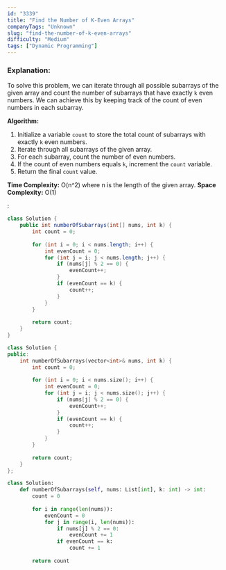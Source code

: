 ```yaml
---
id: "3339"
title: "Find the Number of K-Even Arrays"
companyTags: "Unknown"
slug: "find-the-number-of-k-even-arrays"
difficulty: "Medium"
tags: ["Dynamic Programming"]
---
```


### Explanation:

To solve this problem, we can iterate through all possible subarrays of the given array and count the number of subarrays that have exactly `k` even numbers. We can achieve this by keeping track of the count of even numbers in each subarray.

**Algorithm:**
1. Initialize a variable `count` to store the total count of subarrays with exactly `k` even numbers.
2. Iterate through all subarrays of the given array.
3. For each subarray, count the number of even numbers.
4. If the count of even numbers equals `k`, increment the `count` variable.
5. Return the final `count` value.

**Time Complexity:** O(n^2) where n is the length of the given array.
**Space Complexity:** O(1)

:

```java
class Solution {
    public int numberOfSubarrays(int[] nums, int k) {
        int count = 0;
        
        for (int i = 0; i < nums.length; i++) {
            int evenCount = 0;
            for (int j = i; j < nums.length; j++) {
                if (nums[j] % 2 == 0) {
                    evenCount++;
                }
                if (evenCount == k) {
                    count++;
                }
            }
        }
        
        return count;
    }
}
```

```cpp
class Solution {
public:
    int numberOfSubarrays(vector<int>& nums, int k) {
        int count = 0;
        
        for (int i = 0; i < nums.size(); i++) {
            int evenCount = 0;
            for (int j = i; j < nums.size(); j++) {
                if (nums[j] % 2 == 0) {
                    evenCount++;
                }
                if (evenCount == k) {
                    count++;
                }
            }
        }
        
        return count;
    }
};
```

```python
class Solution:
    def numberOfSubarrays(self, nums: List[int], k: int) -> int:
        count = 0
        
        for i in range(len(nums)):
            evenCount = 0
            for j in range(i, len(nums)):
                if nums[j] % 2 == 0:
                    evenCount += 1
                if evenCount == k:
                    count += 1
        
        return count
```